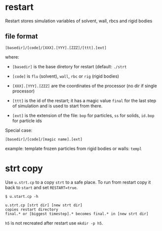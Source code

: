 # restart

Restart stores simulation variables of solvent, wall, rbcs and rigid bodies

## file format

```
[basedir]/[code]/[XXX].[YYY].[ZZZ]/[ttt].[ext]
```
where:
* `[basedir]` is the base diretory for restart (default: `./strt`
* `[code]` is `flu` (solvent), `wall`, `rbc` or `rig` (rigid bodies)
* `[XXX].[YYY].[ZZZ]` are the coordinates of the processor (no dir if
  single processor)

* `[ttt]` is the id of the restart; it has a magic value `final` for
  the last step of simulation and is used to start from there.
* `[ext]` is the extension of the file: `bop` for particles, `ss` for solids, `id.bop` for particle ids

Special case:
```
[basedir]/[code]/[magic name].[ext]
```
example: template frozen particles from rigid bodies or walls: `templ`

# strt copy

Use `u.strt.cp` to a copy `strt` to a safe place. To run from restart
copy it back to `start` and set `RESTART=true`.

	$ u.start.cp -h

	u.strt.cp [strt dir] [new strt dir]
	copies restart directory
	final.* or [biggest timestep].* becomes final.* in [new strt dir]

`h5` is not recreated after restart use `mkdir -p h5`.
